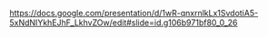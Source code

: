 https://docs.google.com/presentation/d/1wR-qnxrnlkLx1SvdotiA5-5xNdNIYkhEJhF_LkhvZOw/edit#slide=id.g106b971bf80_0_26
